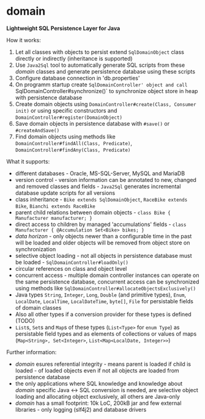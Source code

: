 # domain
**Lightweight SQL Persistence Layer for Java**

How it works:
1) Let all classes with objects to persist extend `SqlDomainObject` class directly or indirectly (inheritance is supported)
2) Use `Java2Sql` tool to automatically generate SQL scripts from these _domain_ classes and generate persistence database using these scripts
3) Configure database connection in 'db.properties'
4) On programm startup create `SqlDomainController' object and call `SqlDomainController#synchronize()` to synchronize object store in heap with persistence database
5) Create domain objects using `DomainController#create(Class, Consumer init)` or using specific constructors and `DomainController#register(DomainObject)`
6) Save domain objects in persistence database with `#save()` or `#createAndSave()`
7) Find domain objects using methods like `DomainController#findAll(Class, Predicate)`, `DomainController#findAny(Class, Predicate)`

What it supports:
- different databases - Oracle, MS-SQL-Server, MySQL and MariaDB
- version control - version information can be annotated to new, changed and removed classes and fields - `Java2Sql` generates incremental database update scripts for all versions 
- class inheritance - `Bike extends SqlDomainObject`, `RaceBike extends Bike`, `Bianchi extends RaceBike`
- parent child relations between domain objects - `class Bike { Manufacturer manufacturer; }`
- direct access to children by managed 'accumulations' fields - `class Manufacturer { @Accumulation Set<Bike> bikes; }`
- _data horizon_ - only objects newer than a configurable time in the past will be loaded and older objects will be removed from object store on synchronization
- selective object loading - not all objects in persistence database must be loaded - `SqlDomainController#loadOnly()`
- circular references on class and object level
- concurrent access - multiple domain controller instances can operate on the same persistence database, concurrent access can be synchronized using methods like `SqlDomainController#allocateObjectsExclusively()`
- Java types `String`, `Integer`, `Long`, `Double` (and primitive types), `Enum`, `LocalDate`, `LocalTime`, `LocalDateTime`, `byte[]`, `File` for persistable fields of domain classes
- Also all other types if a conversion provider for these types is defined (TODO)
- `List`s, `Set`s and `Map`s of these types (`List<Type>` for `enum Type`) as persistable field types and as elements of collections or values of maps (`Map<String>, Set<Integer>`, `List<Map<LocalDate, Integer>>`)

Further information:
- _domain_ esures referential integrity - means parent is loaded if child is loaded - of loaded objects even if not all objects are loaded from persistence database
- the only applications where SQL knowledge and knowledge about _domain_ specific Java <-> SQL conversion is needed, are selective object loading and allocating object exclusively, all others are Java-only
- _domain_ has a small footprint: 10k LoC, 200kB jar and few external libraries - only logging (slf4j2) and database drivers
